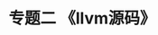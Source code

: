 ---
title: "专题二 《llvm源码》"
menu:
  main:
    identifier: "llvm"
    parent: "cpp"
    name: "llvm"
    weight: 2
---